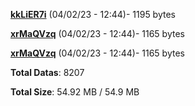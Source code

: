 [**kkLiER7i**](/data/kkLiER7i.txt) (04/02/23 - 12:44)- 1195 bytes

[**xrMaQVzq**](/data/xrMaQVzq.txt) (04/02/23 - 12:44)- 1165 bytes

[**xrMaQVzq**](/data/xrMaQVzq.txt) (04/02/23 - 12:44)- 1165 bytes

**Total Datas**: 8207

**Total Size**: 54.92 MB / 54.9 MB
